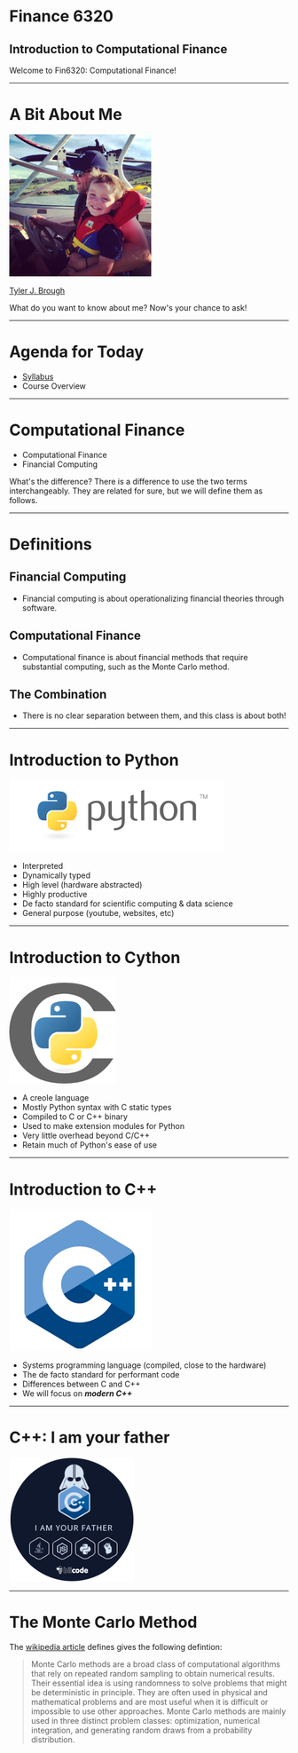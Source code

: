 # Finance 6320

## Introduction to Computational Finance

Welcome to Fin6320: Computational Finance!


---

# A Bit About Me

<img src="images/buddy.jpg" width=256 height=256 />

[Tyler J. Brough](https://broughtj.github.io)

What do you want to know about me? Now's your chance to ask!

---

# Agenda for Today

* [Syllabus](https://broughtj.github.io/Fin6320/syllabus.html)
* Course Overview

---

# Computational Finance

* Computational Finance
* Financial Computing

What's the difference? There is a difference to use the two terms interchangeably. They are related for sure, but we will define them as follows.

---

# Definitions

## Financial Computing

* Financial computing is about operationalizing financial theories through software.

## Computational Finance

* Computational finance is about financial methods that require substantial computing, such as the Monte Carlo
  method.

## The Combination

* There is no clear separation between them, and this class is about both! 

---

# Introduction to Python

![](images/python.png)

* Interpreted
* Dynamically typed
* High level (hardware abstracted)
* Highly productive
* De facto standard for scientific computing & data science
* General purpose (youtube, websites, etc)

---

# Introduction to Cython

![](images/cython.png)

* A creole language 
* Mostly Python syntax with C static types
* Compiled to C or C++ binary 
* Used to make extension modules for Python
* Very little overhead beyond C/C++
* Retain much of Python's ease of use

---

# Introduction to C++

<img src="images/cpp.png" width=256 height=256 />

* Systems programming language (compiled, close to the hardware)
* The de facto standard for performant code 
* Differences between C and C++
* We will focus on ___modern C++___

---

# C++: I am your father

![](images/cpp-dad.png)


---

# The Monte Carlo Method

The [wikipedia article](https://en.wikipedia.org/wiki/Monte_Carlo_method) defines gives the following defintion:

> Monte Carlo methods are a broad class of computational algorithms that rely on repeated random sampling to obtain numerical results. Their essential idea is using randomness to solve problems that might be deterministic in principle. They are often used in physical and mathematical problems and are most useful when it is difficult or impossible to use other approaches. Monte Carlo methods are mainly used in three distinct problem classes: optimization, numerical integration, and generating random draws from a probability distribution. 
